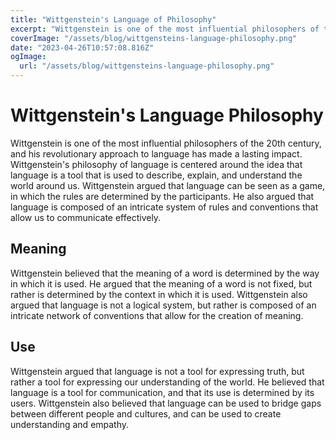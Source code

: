 ```yaml
---
title: "Wittgenstein's Language of Philosophy"
excerpt: "Wittgenstein is one of the most influential philosophers of the 20th century, and his revolutionary approach to language has made a lasting impact. Wittgenstein argued that language can be seen as a game, in which the rules are determined by the participants."
coverImage: "/assets/blog/wittgensteins-language-philosophy.png"
date: "2023-04-26T10:57:08.816Z"
ogImage:
  url: "/assets/blog/wittgensteins-language-philosophy.png"
---
```




# Wittgenstein's Language Philosophy
Wittgenstein is one of the most influential philosophers of the 20th century, and his revolutionary approach to language has made a lasting impact. Wittgenstein's philosophy of language is centered around the idea that language is a tool that is used to describe, explain, and understand the world around us. Wittgenstein argued that language can be seen as a game, in which the rules are determined by the participants. He also argued that language is composed of an intricate system of rules and conventions that allow us to communicate effectively.

## Meaning
Wittgenstein believed that the meaning of a word is determined by the way in which it is used. He argued that the meaning of a word is not fixed, but rather is determined by the context in which it is used. Wittgenstein also argued that language is not a logical system, but rather is composed of an intricate network of conventions that allow for the creation of meaning.

## Use
Wittgenstein argued that language is not a tool for expressing truth, but rather a tool for expressing our understanding of the world. He believed that language is a tool for communication, and that its use is determined by its users. Wittgenstein also believed that language can be used to bridge gaps between different people and cultures, and can be used to create understanding and empathy.
